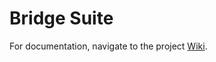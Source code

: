 # Bridge Suite

For documentation, navigate to the project [Wiki](https://github.com/KristianMika/bridge-suite/wiki).
